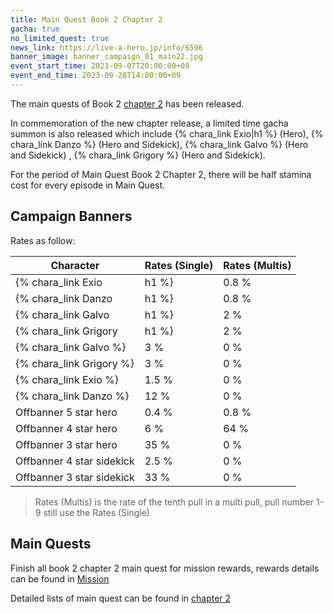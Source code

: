 ```yaml
---
title: Main Quest Book 2 Chapter 2
gacha: true
no_limited_quest: true
news_link: https://live-a-hero.jp/info/6596
banner_image: banner_campaign_01_main22.jpg 
event_start_time: 2023-09-07T20:00:00+09
event_end_time: 2023-09-28T14:00:00+09
---
```


The main quests of Book 2 [chapter 2](/main_quests/chapter07/) has been released.

In commemoration of the new chapter release, a limited time gacha summon is also released which include {% chara_link Exio|h1 %} (Hero), {% chara_link Danzo %} (Hero and Sidekick), {% chara_link Galvo %} (Hero and Sidekick) , {% chara_link Grigory %} (Hero and Sidekick).

For the period of Main Quest Book 2 Chapter 2, there will be half stamina cost for every episode in Main Quest.

## Campaign Banners

Rates as follow:

| Character                                                | Rates (Single) | Rates (Multis) |
|----------------------------------------------------------|----------------|----------------|
| {% chara_link Exio|h1 %}                            | 0.8 %            | 1.6 %            |
| {% chara_link Danzo|h1 %}                            | 0.8 %            | 1.6 %           |
| {% chara_link Galvo|h1 %}                               | 2 %              | 16 %             |
| {% chara_link Grigory|h1 %}                               | 2 %              | 16 %             |
| {% chara_link Galvo %}                                    | 3 %              | 0 %              |
| {% chara_link Grigory %}                                  | 3 %              | 0 %              |
| {% chara_link Exio %}                                  | 1.5 %             | 0 %              |
| {% chara_link Danzo %}                                  | 12 %             | 0 %              |
| Offbanner 5 star hero                                    | 0.4 %            | 0.8 %            |
| Offbanner 4 star hero                                    | 6 %              | 64 %             |
| Offbanner 3 star hero                                    | 35 %             | 0 %              |
| Offbanner 4 star sidekick                                | 2.5 %              | 0 %              |
| Offbanner 3 star sidekick                                | 33 %             | 0 %              |

>Rates (Multis) is the rate of the tenth pull in a multi pull, pull number 1-9 still use the Rates (Single)

## Main Quests

Finish all book 2 chapter 2 main quest for mission rewards, rewards details can be found in [Mission](/guide/mission/#main-quest)

Detailed lists of main quest can be found in [chapter 2](/main_quests/chapter07/)
